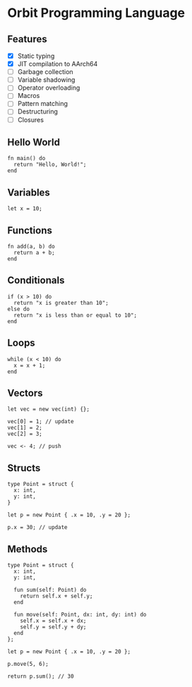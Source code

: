 # Orbit Programming Language

## Features

- [x] Static typing
- [x] JIT compilation to AArch64
- [ ] Garbage collection
- [ ] Variable shadowing
- [ ] Operator overloading
- [ ] Macros
- [ ] Pattern matching
- [ ] Destructuring
- [ ] Closures

## Hello World

```
fn main() do
  return "Hello, World!";
end
```

## Variables

```
let x = 10;
```

## Functions

```
fn add(a, b) do
  return a + b;
end
```

## Conditionals

```
if (x > 10) do
  return "x is greater than 10";
else do
  return "x is less than or equal to 10";
end
```

## Loops

```
while (x < 10) do
  x = x + 1;
end
```

## Vectors

```
let vec = new vec(int) {};

vec[0] = 1; // update
vec[1] = 2;
vec[2] = 3;

vec <- 4; // push
```

## Structs

```
type Point = struct {
  x: int,
  y: int,
}

let p = new Point { .x = 10, .y = 20 };

p.x = 30; // update
```

## Methods

```
type Point = struct {
  x: int,
  y: int,

  fun sum(self: Point) do
    return self.x + self.y;
  end

  fun move(self: Point, dx: int, dy: int) do
    self.x = self.x + dx;
    self.y = self.y + dy;
  end
};

let p = new Point { .x = 10, .y = 20 };

p.move(5, 6);

return p.sum(); // 30
```
